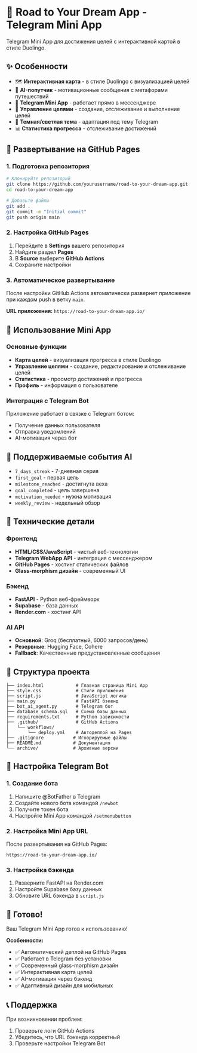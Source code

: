 # 🚀 Road to Your Dream App - Telegram Mini App

Telegram Mini App для достижения целей с интерактивной картой в стиле Duolingo.

## ✨ Особенности

- 🗺️ **Интерактивная карта** - в стиле Duolingo с визуализацией целей
- 🤖 **AI-попутчик** - мотивационные сообщения с метафорами путешествий
- 📱 **Telegram Mini App** - работает прямо в мессенджере
- 🎯 **Управление целями** - создание, отслеживание и выполнение целей
- 🌙 **Темная/светлая тема** - адаптация под тему Telegram
- 📊 **Статистика прогресса** - отслеживание достижений

## 🚀 Развертывание на GitHub Pages

### 1. Подготовка репозитория
```bash
# Клонируйте репозиторий
git clone https://github.com/yourusername/road-to-your-dream-app.git
cd road-to-your-dream-app

# Добавьте файлы
git add .
git commit -m "Initial commit"
git push origin main
```

### 2. Настройка GitHub Pages
1. Перейдите в **Settings** вашего репозитория
2. Найдите раздел **Pages**
3. В **Source** выберите **GitHub Actions**
4. Сохраните настройки

### 3. Автоматическое развертывание
После настройки GitHub Actions автоматически развернет приложение при каждом push в ветку `main`.

**URL приложения:** `https://road-to-your-dream-app.io/`

## 📱 Использование Mini App

### Основные функции
- **Карта целей** - визуализация прогресса в стиле Duolingo
- **Управление целями** - создание, редактирование и отслеживание целей
- **Статистика** - просмотр достижений и прогресса
- **Профиль** - информация о пользователе

### Интеграция с Telegram Bot
Приложение работает в связке с Telegram ботом:
- Получение данных пользователя
- Отправка уведомлений
- AI-мотивация через бот

## 🎯 Поддерживаемые события AI

- `7_days_streak` - 7-дневная серия
- `first_goal` - первая цель
- `milestone_reached` - достигнута веха
- `goal_completed` - цель завершена
- `motivation_needed` - нужна мотивация
- `weekly_review` - недельный обзор

## 🔧 Технические детали

### Фронтенд
- **HTML/CSS/JavaScript** - чистый веб-технологии
- **Telegram WebApp API** - интеграция с мессенджером
- **GitHub Pages** - хостинг статических файлов
- **Glass-morphism дизайн** - современный UI

### Бэкенд
- **FastAPI** - Python веб-фреймворк
- **Supabase** - база данных
- **Render.com** - хостинг API

### AI API
- **Основной**: Groq (бесплатный, 6000 запросов/день)
- **Резервные**: Hugging Face, Cohere
- **Fallback**: Качественные предустановленные сообщения

## 📁 Структура проекта

```
├── index.html            # Главная страница Mini App
├── style.css             # Стили приложения
├── script.js             # JavaScript логика
├── main.py               # FastAPI бэкенд
├── bot_ai_agent.py       # Telegram бот
├── database_schema.sql   # Схема базы данных
├── requirements.txt      # Python зависимости
├── .github/              # GitHub Actions
│   └── workflows/
│       └── deploy.yml    # Автодеплой на Pages
├── .gitignore           # Игнорируемые файлы
├── README.md            # Документация
└── archive/             # Архивные версии
```

## 🔧 Настройка Telegram Bot

### 1. Создание бота
1. Напишите @BotFather в Telegram
2. Создайте нового бота командой `/newbot`
3. Получите токен бота
4. Настройте Mini App командой `/setmenubutton`

### 2. Настройка Mini App URL
После развертывания на GitHub Pages:
```
https://road-to-your-dream-app.io/
```

### 3. Настройка бэкенда
1. Разверните FastAPI на Render.com
2. Настройте Supabase базу данных
3. Обновите URL бэкенда в `script.js`

## 🎉 Готово!

Ваш Telegram Mini App готов к использованию!

**Особенности:**
- ✅ Автоматический деплой на GitHub Pages
- ✅ Работает в Telegram без установки
- ✅ Современный glass-morphism дизайн
- ✅ Интерактивная карта целей
- ✅ AI-мотивация через бэкенд
- ✅ Адаптивный дизайн для мобильных

## 📞 Поддержка

При возникновении проблем:
1. Проверьте логи GitHub Actions
2. Убедитесь, что URL бэкенда корректный
3. Проверьте настройки Telegram Bot 